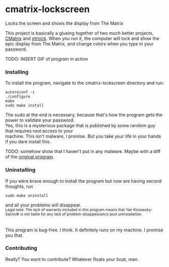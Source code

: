 # cmatrix-lockscreen
Locks the screen and shows the display from The Matrix

This project is basically a glueing together of two much better projects, [CMatrix](https://github.com/abishekvashok/cmatrix) and [xtrlock](https://salsa.debian.org/debian/xtrlock).
When you run it, the computer will lock and show the epic display from The Matrix, and change colors when you type in your password.  

TODO: INSERT GIF of program in action  

### Installing
To install the program, navigate to the cmatrix-lockscreen directory and run:  
```
autoreconf -i
./configure
make
sudo make install
```

The sudo at the end is necessary, because that's how the program gets the power to validate your password.  
Yes, this is a mysterious package that is published by some random guy that requires root access to your  
machine. This isn't malware, I promise. But you take your life in your hands if you dare install this.  

TODO: somehow show that I haven't put in any malware. Maybe with a diff of the [original program](https://salsa.debian.org/debian/xtrlock).  

### Uninstalling
If you were brave enough to install the program but now are having second thoughts, run  
```
sudo make uninstall
```
and all your problems will disappear.  
<sub>Legal note: The lack of warranty included in this program means that Yair Kosowsky-Sachs© is not liable for any lack of problem-disappearance post uninstallation.</sub>    
<br />
<br />
This program is bug-free. I think. It definitely runs on my machine. I promise you that.  

### Contributing
Really? You want to contribute? Whatever floats your boat, man.
